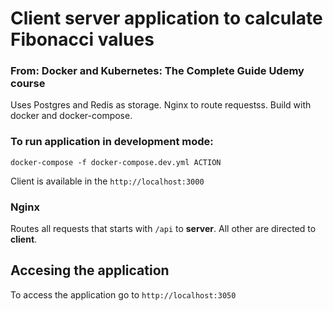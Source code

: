 # Client server application to calculate Fibonacci values
### From: Docker and Kubernetes: The Complete Guide Udemy course

Uses Postgres and Redis as storage. Nginx to route requestss. Build with docker and docker-compose.

### To run application in development mode:
`docker-compose -f docker-compose.dev.yml ACTION`

Client is available in the `http://localhost:3000`

### Nginx
Routes all requests that starts with `/api` to **server**. All other are directed to **client**.

## Accesing the application
To access the application go to `http://localhost:3050`
